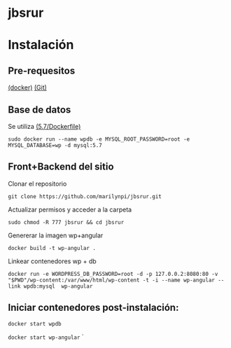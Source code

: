# jbsrur
Instalación
===========

Pre-requesitos
--------------

[(docker)](https://www.docker.com/ " (docker)")
[(Git)](https://git-scm.com/ " (Git)")

Base de datos
-------------

Se utiliza [(5.7/Dockerfile)](https://hub.docker.com/_/mysql/ " (5.7/Dockerfile)")


`sudo docker run --name wpdb -e MYSQL_ROOT_PASSWORD=root -e MYSQL_DATABASE=wp -d mysql:5.7` 


Front+Backend del sitio
-----------------------
Clonar el repositorio

`git clone https://github.com/marilynpi/jbsrur.git`

Actualizar permisos y acceder a la carpeta

`sudo chmod -R 777 jbsrur && cd jbsrur`

Genererar la imagen wp+angular

`docker build -t wp-angular .`

Linkear contenedores wp + db

`docker run -e WORDPRESS_DB_PASSWORD=root -d -p 127.0.0.2:8080:80 -v "$PWD"/wp-content:/var/www/html/wp-content -t -i --name wp-angular --link wpdb:mysql  wp-angular`

Iniciar contenedores post-instalación:
-------------------------------------

`docker start wpdb`

`docker start wp-angular`
`
